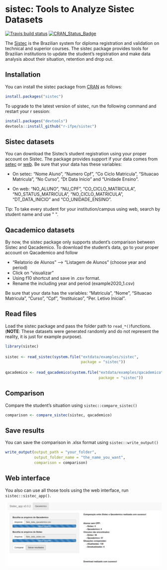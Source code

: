 sistec: Tools to Analyze Sistec Datasets
================

[![Travis build
status](https://travis-ci.org/r-ifpe/sistec.svg?branch=master)](https://travis-ci.org/r-ifpe/sistec)
[![CRAN\_Status\_Badge](https://www.r-pkg.org/badges/version/sistec)](https://cran.r-project.org/package=sistec)

The [Sistec](https://sistec.mec.gov.br/) is the Brazilian system for
diploma registration and validation on technical and superior courses.
The sistec package provides tools for Brazilian institutions to update
the student’s registration and make data analysis about their situation,
retention and drop out.

## Installation

You can install the sistec package from
[CRAN](https://CRAN.r-project.org) as follows:

``` r
install.packages("sistec")
```

To upgrade to the latest version of sistec, run the following command
and restart your r session:

``` r
install.packages("devtools")
devtools::install_github("r-ifpe/sistec")
```

## Sistec datasets

You can download the Sistec’s student registration using your proper
account on Sistec. The package provides support if your data comes from
[setec](http://portal.mec.gov.br/setec-secretaria-de-educacao-profissional-e-tecnologica)
or [web](https://sistec.mec.gov.br/). Be sure that your data has these
variables:

  - On setec: “Nome Aluno”, “Numero Cpf”, “Co Ciclo Matricula”,
    “Situacao Matricula”, “No Curso”, “Dt Data Inicio” and “Unidade
    Ensino”.

  - On web: “NO\_ALUNO”, “NU\_CPF”, “CO\_CICLO\_MATRICULA”,
    “NO\_STATUS\_MATRICULA”, “NO\_CICLO\_MATRICULA”,
    “DT\_DATA\_INICIO” and “CO\_UNIDADE\_ENSINO”.

Tip: To take every student for your institution/campus using web, search
by student name and use " ".

## Qacademico datasets

By now, the sistec package only supports student’s comparison between
Sistec and Qacademico. To download the student’s data, go to your proper
account on Qacademico and follow

  - “Relatorio de Alunos” –\> “Listagem de Alunos” (choose year and
    period)
  - Click on “visualizar”
  - Using f10 shortcut and save in .csv format.
  - Rename the including year and period (example2020\_1.csv)

Be sure that your data has the variables: “Matricula”, “Nome”, “Situacao
Matricula”, “Curso”, “Cpf”, “Instituicao”, “Per. Letivo Inicial”.

## Read files

Load the sistec package and pass the folder path to `read_*()`functions.
(**NOTE**: These datasets were generated randomly and do not represent
the reality, it is just for example purpose).

``` r
library(sistec)

sistec <- read_sistec(system.file("extdata/examples/sistec",
                                  package = "sistec"))

qacademico <- read_qacademico(system.file("extdata/examples/qacademico",
                                          package = "sistec"))
```

## Comparison

Compare the student’s situation using `sistec::compare_sistec()`

``` r
comparison <- compare_sistec(sistec, qacademico)
```

## Save results

You can save the comparison in .xlsx format using
`sistec::write_output()`

``` r
write_output(output_path = "your_folder",
             output_folder_name = "the_name_you_want",
             comparison = comparison)
```

## Web interface

You also can use all those tools using the web interface, run
`sistec::sistec_app()`.

<img src="tools/readme/sistec_app.png" class="screenshot" width=800 />
